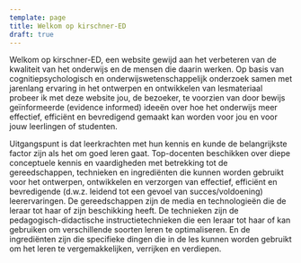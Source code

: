 ```yaml
---
template: page
title: Welkom op kirschner-ED
draft: true
---
```


Welkom op kirschner-ED, een website gewijd aan het verbeteren van de kwaliteit van het onderwijs en de mensen die daarin werken. Op basis van cognitiepsychologisch en onderwijswetenschappelijk onderzoek samen met jarenlang ervaring in het ontwerpen en ontwikkelen van lesmateriaal probeer ik met deze website jou, de bezoeker, te voorzien van door bewijs geïnformeerde (evidence informed) ideeën over hoe het onderwijs meer effectief, efficiënt en bevredigend gemaakt kan worden voor jou en voor jouw leerlingen of studenten. 



Uitgangspunt is dat leerkrachten met hun kennis en kunde de belangrijkste factor zijn als het om goed leren gaat. Top-docenten beschikken over diepe conceptuele kennis en vaardigheden met betrekking tot de gereedschappen, technieken en ingrediënten die kunnen worden gebruikt voor het ontwerpen, ontwikkelen en verzorgen van effectief, efficiënt en bevredigende (d.w.z. leidend tot een gevoel van succes/voldoening) leerervaringen. De gereedschappen zijn de media en technologieën die de leraar tot haar of zijn beschikking heeft. De technieken zijn de pedagogisch-didactische instructietechnieken die een leraar tot haar of kan gebruiken om verschillende soorten leren te optimaliseren. En de ingrediënten zijn die specifieke dingen die in de les kunnen worden gebruikt om het leren te vergemakkelijken, verrijken en verdiepen.
